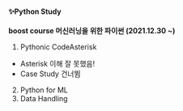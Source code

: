 #### ✨Python Study

**boost course 머신러닝을 위한 파이썬 (2021.12.30 ~)** <br>
1) Pythonic CodeAsterisk
* Asterisk 이해 잘 못했음!
* Case Study 건너뜀

2) Python for ML
3) Data Handling
